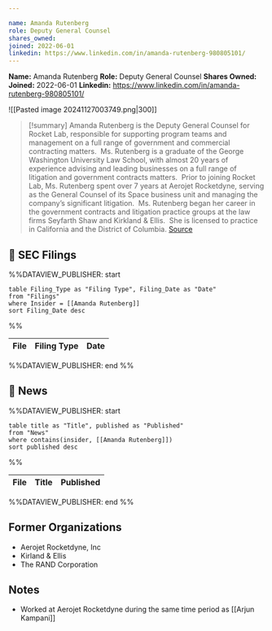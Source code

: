 ```yaml
---

name: Amanda Rutenberg
role: Deputy General Counsel
shares_owned: 
joined: 2022-06-01
linkedin: https://www.linkedin.com/in/amanda-rutenberg-980805101/
---
```


**Name:** Amanda Rutenberg
**Role:** Deputy General Counsel
**Shares Owned:** 
**Joined:** 2022-06-01
**Linkedin:** https://www.linkedin.com/in/amanda-rutenberg-980805101/

![[Pasted image 20241127003749.png|300]]

>[!summary]
Amanda Rutenberg is the Deputy General Counsel for Rocket Lab, responsible for supporting program teams and management on a full range of government and commercial contracting matters.  Ms. Rutenberg is a graduate of the George Washington University Law School, with almost 20 years of experience advising and leading businesses on a full range of litigation and government contracts matters.  Prior to joining Rocket Lab, Ms. Rutenberg spent over 7 years at Aerojet Rocketdyne, serving as the General Counsel of its Space business unit and managing the company’s significant litigation.  Ms. Rutenberg began her career in the government contracts and litigation practice groups at the law firms Seyfarth Shaw and Kirkland & Ellis.  She is licensed to practice in California and the District of Columbia.
[Source](https://www.rocketlabusa.com/about/team/)

## 💼 SEC Filings
%%DATAVIEW_PUBLISHER: start
```
table Filing_Type as "Filing Type", Filing_Date as "Date"
from "Filings"
where Insider = [[Amanda Rutenberg]]
sort Filing_Date desc

```
%%

| File | Filing Type | Date |
| ---- | ----------- | ---- |

%%DATAVIEW_PUBLISHER: end %%

## 📰 News
%%DATAVIEW_PUBLISHER: start
```
table title as "Title", published as "Published"
from "News"
where contains(insider, [[Amanda Rutenberg]])
sort published desc
```
%%

| File | Title | Published |
| ---- | ----- | --------- |

%%DATAVIEW_PUBLISHER: end %%

## Former Organizations

-  Aerojet Rocketdyne, Inc
-  Kirland & Ellis
-  The RAND Corporation

## Notes

- Worked at Aerojet Rocketdyne during the same time period as [[Arjun Kampani]]